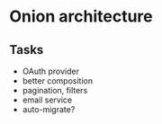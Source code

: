 # Onion architecture

## Tasks
- OAuth provider
- better composition
- pagination, filters
- email service
- auto-migrate?